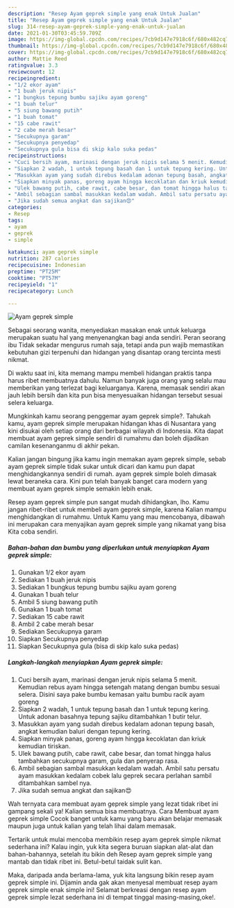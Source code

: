 ```yaml
---
description: "Resep Ayam geprek simple yang enak Untuk Jualan"
title: "Resep Ayam geprek simple yang enak Untuk Jualan"
slug: 314-resep-ayam-geprek-simple-yang-enak-untuk-jualan
date: 2021-01-30T03:45:59.709Z
image: https://img-global.cpcdn.com/recipes/7cb9d147e7918c6f/680x482cq70/ayam-geprek-simple-foto-resep-utama.jpg
thumbnail: https://img-global.cpcdn.com/recipes/7cb9d147e7918c6f/680x482cq70/ayam-geprek-simple-foto-resep-utama.jpg
cover: https://img-global.cpcdn.com/recipes/7cb9d147e7918c6f/680x482cq70/ayam-geprek-simple-foto-resep-utama.jpg
author: Mattie Reed
ratingvalue: 3.3
reviewcount: 12
recipeingredient:
- "1/2 ekor ayam"
- "1 buah jeruk nipis"
- "1 bungkus tepung bumbu sajiku ayam goreng"
- "1 buah telur"
- "5 siung bawang putih"
- "1 buah tomat"
- "15 cabe rawit"
- "2 cabe merah besar"
- "Secukupnya garam"
- "Secukupnya penyedap"
- "Secukupnya gula bisa di skip kalo suka pedas"
recipeinstructions:
- "Cuci bersih ayam, marinasi dengan jeruk nipis selama 5 menit. Kemudian rebus ayam hingga setengah matang dengan bumbu sesuai selera. Disini saya pake bumbu kemasan yaitu bumbu racik ayam goreng"
- "Siapkan 2 wadah, 1 untuk tepung basah dan 1 untuk tepung kering. Untuk adonan basahnya tepung sajiku ditambahkan 1 butir telur."
- "Masukkan ayam yang sudah direbus kedalam adonan tepung basah, angkat kemudian baluri dengan tepung kering."
- "Siapkan minyak panas, goreng ayam hingga kecoklatan dan kriuk kemudian tiriskan."
- "Ulek bawang putih, cabe rawit, cabe besar, dan tomat hingga halus tambahkan secukupnya garam, gula dan penyerap rasa."
- "Ambil sebagian sambal masukkan kedalam wadah. Ambil satu persatu ayam masukkan kedalam cobek lalu geprek secara perlahan sambil ditambahkan sambel nya."
- "Jika sudah semua angkat dan sajikan😍"
categories:
- Resep
tags:
- ayam
- geprek
- simple

katakunci: ayam geprek simple 
nutrition: 287 calories
recipecuisine: Indonesian
preptime: "PT25M"
cooktime: "PT57M"
recipeyield: "1"
recipecategory: Lunch

---
```



![Ayam geprek simple](https://img-global.cpcdn.com/recipes/7cb9d147e7918c6f/680x482cq70/ayam-geprek-simple-foto-resep-utama.jpg)

Sebagai seorang wanita, menyediakan masakan enak untuk keluarga merupakan suatu hal yang menyenangkan bagi anda sendiri. Peran seorang ibu Tidak sekadar mengurus rumah saja, tetapi anda pun wajib memastikan kebutuhan gizi terpenuhi dan hidangan yang disantap orang tercinta mesti nikmat.

Di waktu  saat ini, kita memang mampu membeli hidangan praktis tanpa harus ribet membuatnya dahulu. Namun banyak juga orang yang selalu mau memberikan yang terlezat bagi keluarganya. Karena, memasak sendiri akan jauh lebih bersih dan kita pun bisa menyesuaikan hidangan tersebut sesuai selera keluarga. 



Mungkinkah kamu seorang penggemar ayam geprek simple?. Tahukah kamu, ayam geprek simple merupakan hidangan khas di Nusantara yang kini disukai oleh setiap orang dari berbagai wilayah di Indonesia. Kita dapat membuat ayam geprek simple sendiri di rumahmu dan boleh dijadikan camilan kesenanganmu di akhir pekan.

Kalian jangan bingung jika kamu ingin memakan ayam geprek simple, sebab ayam geprek simple tidak sukar untuk dicari dan kamu pun dapat menghidangkannya sendiri di rumah. ayam geprek simple boleh dimasak lewat beraneka cara. Kini pun telah banyak banget cara modern yang membuat ayam geprek simple semakin lebih enak.

Resep ayam geprek simple pun sangat mudah dihidangkan, lho. Kamu jangan ribet-ribet untuk membeli ayam geprek simple, karena Kalian mampu menghidangkan di rumahmu. Untuk Kamu yang mau mencobanya, dibawah ini merupakan cara menyajikan ayam geprek simple yang nikamat yang bisa Kita coba sendiri.

<!--inarticleads1-->

##### Bahan-bahan dan bumbu yang diperlukan untuk menyiapkan Ayam geprek simple:

1. Gunakan 1/2 ekor ayam
1. Sediakan 1 buah jeruk nipis
1. Sediakan 1 bungkus tepung bumbu sajiku ayam goreng
1. Gunakan 1 buah telur
1. Ambil 5 siung bawang putih
1. Gunakan 1 buah tomat
1. Sediakan 15 cabe rawit
1. Ambil 2 cabe merah besar
1. Sediakan Secukupnya garam
1. Siapkan Secukupnya penyedap
1. Siapkan Secukupnya gula (bisa di skip kalo suka pedas)




<!--inarticleads2-->

##### Langkah-langkah menyiapkan Ayam geprek simple:

1. Cuci bersih ayam, marinasi dengan jeruk nipis selama 5 menit. Kemudian rebus ayam hingga setengah matang dengan bumbu sesuai selera. Disini saya pake bumbu kemasan yaitu bumbu racik ayam goreng
1. Siapkan 2 wadah, 1 untuk tepung basah dan 1 untuk tepung kering. Untuk adonan basahnya tepung sajiku ditambahkan 1 butir telur.
1. Masukkan ayam yang sudah direbus kedalam adonan tepung basah, angkat kemudian baluri dengan tepung kering.
1. Siapkan minyak panas, goreng ayam hingga kecoklatan dan kriuk kemudian tiriskan.
1. Ulek bawang putih, cabe rawit, cabe besar, dan tomat hingga halus tambahkan secukupnya garam, gula dan penyerap rasa.
1. Ambil sebagian sambal masukkan kedalam wadah. Ambil satu persatu ayam masukkan kedalam cobek lalu geprek secara perlahan sambil ditambahkan sambel nya.
1. Jika sudah semua angkat dan sajikan😍




Wah ternyata cara membuat ayam geprek simple yang lezat tidak ribet ini gampang sekali ya! Kalian semua bisa membuatnya. Cara Membuat ayam geprek simple Cocok banget untuk kamu yang baru akan belajar memasak maupun juga untuk kalian yang telah lihai dalam memasak.

Tertarik untuk mulai mencoba membikin resep ayam geprek simple nikmat sederhana ini? Kalau ingin, yuk kita segera buruan siapkan alat-alat dan bahan-bahannya, setelah itu bikin deh Resep ayam geprek simple yang mantab dan tidak ribet ini. Betul-betul taidak sulit kan. 

Maka, daripada anda berlama-lama, yuk kita langsung bikin resep ayam geprek simple ini. Dijamin anda gak akan menyesal membuat resep ayam geprek simple enak simple ini! Selamat berkreasi dengan resep ayam geprek simple lezat sederhana ini di tempat tinggal masing-masing,oke!.

